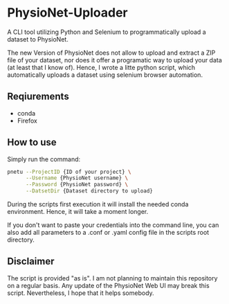 # PhysioNet-Uploader
A CLI tool utilizing Python and Selenium to programmatically upload a dataset to PhysioNet.

The new Version of PhysioNet does not allow to upload and extract a ZIP file of your dataset, nor does it offer a programatic way to upload your data (at least that I know of). Hence, I wrote a litte python script, which automatically uploads a dataset using selenium browser automation.

## Reqiurements
- conda
- Firefox

## How to use
Simply run the command:

```bash
pnetu --ProjectID {ID of your project} \
      --Username {PhysioNet username} \
      --Password {PhysioNet password} \
      --DatsetDir {Dataset directory to upload}
```
During the scripts first execution it will install the needed conda environment. Hence, it will take a moment longer. 

If you don't want to paste your credentials into the command line, you can also add all parameters to a .conf or .yaml config file in the scripts root directory.

## Disclaimer
The script is provided "as is". I am not planning to maintain this repository on a regular basis. Any update of the PhysioNet Web UI may break this script. Nevertheless, I hope that it helps somebody.


